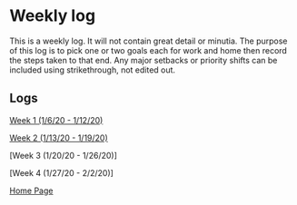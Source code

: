 # Weekly log

This is a weekly log.  It will not contain great detail or minutia.  The purpose of this log is to pick one or two goals each for work and home then record the steps taken to that end.  Any major setbacks or priority shifts can be included using strikethrough, not edited out.

## Logs

[Week 1 (1/6/20 - 1/12/20)](https://ch3ck3rs.github.io/Goals/Weekly-Log/2020/01.html)

[Week 2 (1/13/20 - 1/19/20)](https://ch3ck3rs.github.io/Goals/Weekly-Log/2020/02.html)

[Week 3 (1/20/20 - 1/26/20)]

[Week 4 (1/27/20 - 2/2/20)]

[Home Page](https://ch3ck3rs.github.io/Goals)
